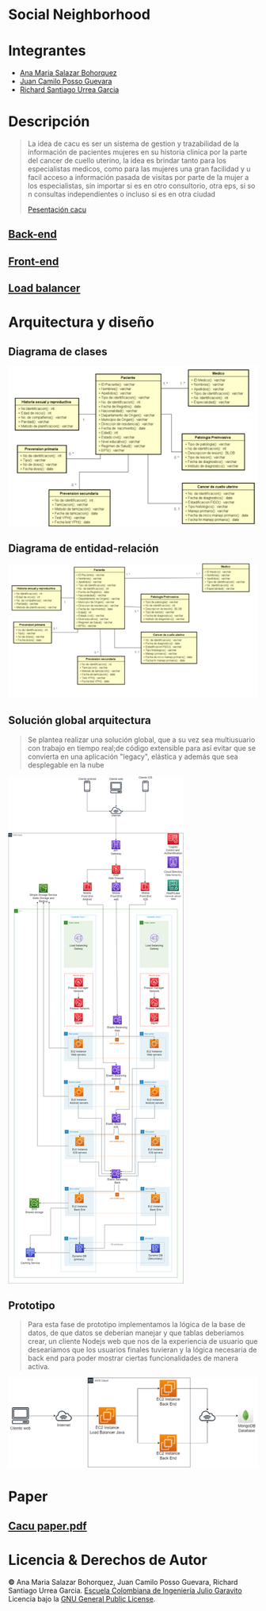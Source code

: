 # Social Neighborhood

# Integrantes
  * [Ana Maria Salazar Bohorquez](https://github.com/anamariasalazar)
  * [Juan Camilo Posso Guevara](https://github.com/JCPosso)
  * [Richard Santiago Urrea Garcia](https://github.com/RichardUG)

# Descripción
> La idea de cacu es ser un sistema de gestion y trazabilidad de la información de pacientes mujeres en su historia clinica por la parte del cancer de cuello uterino, la idea es brindar tanto para los especialistas medicos, como para las mujeres una gran facilidad y u facil acceso a información pasada de visitas por parte de la mujer a los especialistas, sin importar si es en otro consultorio, otra eps, si so n consultas independientes o incluso si es en otra ciudad
> 
> [Pesentación cacu](https://github.com/Ca-Cu/CACU/blob/main/files/Presentaci%C3%B3n%20final.pptx)

## [Back-end](https://github.com/Ca-Cu/back-end)

## [Front-end](https://github.com/Ca-Cu/front-end)

## [Load balancer](https://github.com/Ca-Cu/loadbalancer)

# Arquitectura y diseño

## Diagrama de clases

![](/files/clases.jpg)

## Diagrama de entidad-relación

![](/files/entidad.jpg)

## Solución global arquitectura

> Se plantea realizar una solución global, que a su vez sea multiusuario con trabajo en tiempo real;de código extensible para así evitar que se convierta en una aplicación "legacy", elástica y además que sea desplegable en la nube


![](/files/Arquitectura%20deseada.png)

## Prototipo

> Para esta fase de prototipo implementamos la lógica de la base de datos, de que datos se deberían manejar y que tablas deberíamos crear, un cliente Nodejs web que nos de la experiencia de usuario que desearíamos que los usuarios finales tuvieran y la lógica necesaria de back end para poder mostrar ciertas funcionalidades de manera activa.

![](/files/prototipo.png)

# Paper

## [Cacu paper.pdf](https://github.com/Ca-Cu/CACU/blob/main/files/Paper.pdf)

# Licencia & Derechos de Autor

**©** Ana Maria Salazar Bohorquez, Juan Camilo Posso Guevara, Richard Santiago Urrea Garcia. [Escuela Colombiana de Ingeniería Julio Garavito](https://www.escuelaing.edu.co/es/)  
Licencia bajo la [GNU General Public License](/LICENSE).

